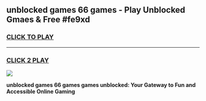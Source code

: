 
## unblocked games 66 games - Play Unblocked Gmaes & Free #fe9xd
<h3>
<a href="https://news.freeplayer.one?title=unblocked_games_66_games&ref=26F">CLICK TO PLAY</a></h3>
<hr>

<h3>
<a href="https://news.freeplayer.one?title=unblocked_games_66_games&ref=26F">CLICK 2 PLAY</a>
  
</h3>

<a href="https://news.freeplayer.one?title=unblocked_games_66_games&ref=26F/"><img src="https://clearcache.store/games.png"></a>


**unblocked games 66 games games unblocked: Your Gateway to Fun and Accessible Online Gaming**
